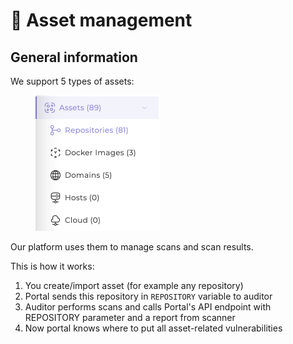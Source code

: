# 🧺 Asset management

## General information

We support 5 types of assets:

<figure><img src="../../../.gitbook/assets/image (2).png" alt="" width="199"><figcaption></figcaption></figure>

Our platform uses them to manage scans and scan results.

This is how it works:

1. You create/import asset (for example any repository)
2. Portal sends this repository in `REPOSITORY` variable to auditor
3. Auditor performs scans and calls Portal's API endpoint with REPOSITORY parameter and a report from scanner
4. Now portal knows where to put all asset-related vulnerabilities
